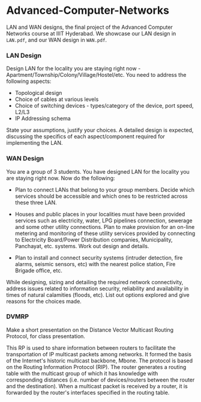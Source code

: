 # Advanced-Computer-Networks
LAN and WAN designs, the final project of the Advanced Computer Networks course at IIIT Hyderabad. We showcase our LAN design in `LAN.pdf`, and our WAN design in `WAN.pdf`. 

### LAN Design
Design LAN for the locality you are staying right now - Apartment/Township/Colony/Village/Hostel/etc. You need to address the following aspects:

- Topological design
- Choice of cables at various levels
- Choice of switching devices - types/category of the device, port speed, L2/L3
- IP Addressing schema

State your assumptions, justify your choices. A detailed design is expected, discussing the specifics of each aspect/component required for implementing the LAN.

### WAN Design
You are a group of 3 students. You have designed LAN for the locality you are staying right now. Now do the following:

- Plan to connect LANs that belong to your group members. Decide which services should be accessible and which ones to be restricted across these three LAN.

- Houses and public places in your localities must have been provided services such as electricity, water, LPG pipelines connection, sewerage and some other utility connections. Plan to make provision for an on-line metering and monitoring of these utility services provided by connecting to Electricity Board/Power Distribution companies, Municipality, Panchayat, etc. systems. Work out design and details.

- Plan to install and connect security systems (intruder detection, fire alarms, seismic sensors, etc) with the nearest police station, Fire Brigade office, etc.

While designing, sizing and detailing the required network connectivity, address issues related to information security, reliability and availability in times of natural calamities (floods, etc). List out options explored and give reasons for the choices made.

### DVMRP
Make a short presentation on the Distance Vector Multicast Routing Protocol, for class presentation.

This RP is used to share information between routers to facilitate the transportation of IP multicast packets among networks. It formed the basis of the Internet's historic multicast backbone, Mbone. The protocol is based on the Routing Information Protocol (RIP). The router generates a routing table with the multicast group of which it has knowledge with corresponding distances (i.e. number of devices/routers between the router and the destination). When a multicast packet is received by a router, it is forwarded by the router's interfaces specified in the routing table.

